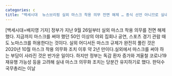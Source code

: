 ```yaml
---
categories: c
title: "백세시대  뉴스브리핑 실외 마스크 착용 의무 전면 해제 … 종식 선언 아니므로 실내 착용 잊지 말아야"
---
```

[백세시대=배지영 기자] 정부가 지난 9월 26일부터 실외 마스크 착용 의무를 전면 해제했다. 지금까지 마스크를 써야 했던 50인 이상의 야외 집회나 공연, 스포츠 경기 관람 때도 노마스크를 허용한다는 것이다. 실외 어디서든 마스크 규제가 완전히 풀린 것은 2020년 10월 마스크 착용 의무화 조치 이후 약 2년 만이다.실외에서 마스크를 써야 하는 부담이 사라진 것은 반가운 일이다. 하지만 정부는 독감 환자 증가와 겨울철 코로나19 재유행 가능성 등을 고려해 실내 마스크 의무화 조치는 당분간 유지하기로 했다. 한덕수 국무총리는 이날